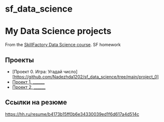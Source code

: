 # sf_data_science
# My Data Science projects
From the [SkillFactory Data Science course](https://skillfactory.ru/data-scientist).
SF homework

## Проекты

* [Проект 0. Игра: Угадай число][https://github.com/Nadezhda1202/sf_data_science/tree/main/project_0]
* [Проект 1. ______](___)
* [Проект 2. ______](___)

## Ссылки на резюме

https://hh.ru/resume/b4173b15ff0b6e34330039ed1f6d617a4d514c
